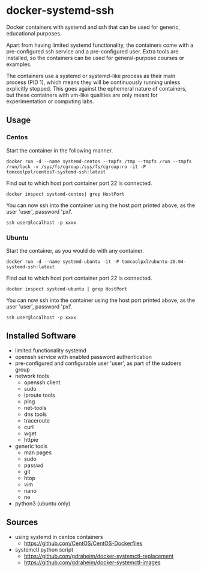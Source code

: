 # docker-systemd-ssh
Docker containers with systemd and ssh that can be used for generic, educational purposes.

Apart from having limited systemd functionality, the containers come with a pre-configured ssh service and a pre-configured user. Extra tools are installed, so the containers can be used for general-purpose courses or examples.

The containers use a systemd or systemd-like process as their main process (PID 1), which means they will be continuously running unless explicitly stopped. This goes against the ephemeral nature of containers, but these containers with vm-like qualities are only meant for experimentation or computing labs.

## Usage
### Centos
Start the container in the following manner.
```
docker run -d --name systemd-centos --tmpfs /tmp --tmpfs /run --tmpfs /run/lock -v /sys/fs/cgroup:/sys/fs/cgroup:ro -it -P tomcoolpxl/centos7-systemd-ssh:latest
```
Find out to which host port container port 22 is connected.
```
docker inspect systemd-centos| grep HostPort
```
You can now ssh into the container using the host port printed above, as the user 'user', password 'pxl'.
```
ssh user@localhost -p xxxx
```

### Ubuntu
Start the container, as you would do with any container.
```
docker run -d --name systemd-ubuntu -it -P tomcoolpxl/ubuntu-20.04-systemd-ssh:latest
```
Find out to which host port container port 22 is connected.
```
docker inspect systemd-ubuntu | grep HostPort
```
You can now ssh into the container using the host port printed above, as the user 'user', password 'pxl'.
```
ssh user@localhost -p xxxx
```

## Installed Software
- limited functionality systemd
- openssh service with enabled password authentication
- pre-configured and configurable user 'user', as part of the sudoers group
- network tools
  - openssh client
  - sudo
  - iproute tools
  - ping
  - net-tools
  - dns tools
  - traceroute
  - curl
  - wget
  - httpie
- generic tools
  - man pages
  - sudo
  - passwd
  - git
  - htop
  - vim
  - nano
  - ne
- python3 (ubuntu only)
## Sources
- using systemd in centos containers
  - https://github.com/CentOS/CentOS-Dockerfiles
- systemctl python script
  - https://github.com/gdraheim/docker-systemctl-replacement
  - https://github.com/gdraheim/docker-systemctl-images
